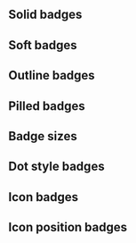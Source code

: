 ## Solid badges

<BadgeDocs section="solid" />

## Soft badges

<BadgeDocs section="soft" />

## Outline badges

<BadgeDocs section="outline" />

## Pilled badges

<BadgeDocs section="pilled" />

## Badge sizes
<BadgeDocs section="size" />

## Dot style badges
<BadgeDocs section="dot-style" />

## Icon badges
<BadgeDocs section="icon" />

## Icon position badges
<BadgeDocs section="icon-position" />
